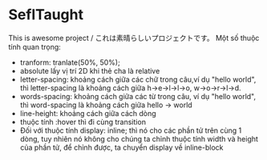 # SeflTaught
This is awesome project / これは素晴らしいプロジェクトです。
Một số thuộc tính quan trọng:
- tranform: tranlate(50%, 50%);
- absolute lấy vị trí 2D khi thẻ cha là relative
- letter-spacing: khoảng cách giữa các chữ trong câu,ví dụ "hello world", thì letter-spacing là khoảng cách giữa h->e->l->l->o, w->o->r->l->d.
- words-spacing: khoảng cách giữa các từ trong câu, ví dụ "hello world", thì word-spacing là khoảng cách giữa hello -> world
- line-height: khoảng cách giữa cách dòng
- thuộc tính :hover thì đi cùng transition
- Đối với thuộc tính display: inline; thì nó cho các phần tử trên cùng 1 dòng, tuy nhiên nó không cho chúng ta chỉnh thuộc tính width và height của phần tử, để chỉnh được, ta chuyển display về inline-block
